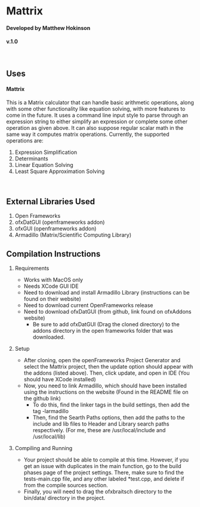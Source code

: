 # Mattrix #
#### Developed by Matthew Hokinson ####
#### v.1.0 ####

<br/>

## Uses ## 
#### Mattrix #####
This is a Matrix calculator that can handle basic arithmetic operations, along with some other functionality like equation solving, with more features to come in the future. It uses a command line input style to parse through an expression string to either simplify an expression or complete some other operation as given above. It can also suppose regular scalar math in the same way it computes matrix operations. 
Currently, the supported operations are:
1. Expression Simplification 
2. Determinants 
3. Linear Equation Solving
4. Least Square Approximation Solving 

<br/>

## External Libraries Used ##
1. Open Frameworks 
2. ofxDatGUI (openframeworks addon)
3. ofxGUI (openframeworks addon) 
4. Armadillo (Matrix/Scientific Computing Library)

## Compilation Instructions ## 
1. Requirements 
    * Works with MacOS only 
    * Needs XCode GUI IDE 
    * Need to download and install Armadillo Library (instructions can be found on their website) 
    * Need to download current OpenFrameworks release 
    * Need to download ofxDatGUI (from github, link found on ofxAddons website)
        *  Be sure to add ofxDatGUI (Drag the cloned directory) to the addons directory in the open frameworks folder that was downloaded. 

2. Setup 
    *  After cloning, open the openFrameworks Project Generator and select the Mattrix project, then the update option should appear with the addons (listed above). Then, click update, and open in IDE (You should have XCode installed) 
    *  Now, you need to link Armadillo, which should have been installed using the instructions on the website (Found in the README file on the github link) 
        * To do this, find the linker tags in the build settings, then add the tag -larmadillo
        * Then, find the Searth Paths options, then add the paths to the include and lib files to Header and Library search paths respectively. (For me, these are /usr/local/include and /usr/local/lib)
        
3. Compiling and Running 
    * Your project should be able to compile at this time. However, if you get an issue with duplicates in the main function, go to the build phases page of the project settings. There, make sure to find the tests-main.cpp file, and any other labeled *test.cpp, and delete if from the compile sources section. 
    * Finally, you will need to drag the ofxbraitsch directory to the bin/data/ directory in the project.
